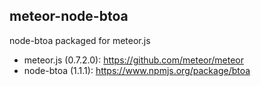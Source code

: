 meteor-node-btoa
----------------

node-btoa packaged for meteor.js


* meteor.js (0.7.2.0): https://github.com/meteor/meteor
* node-btoa (1.1.1): https://www.npmjs.org/package/btoa

